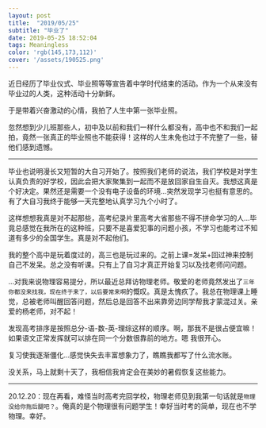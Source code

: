 ```yaml
---
layout: post
title:  "2019/05/25"
subtitle: "毕业了"
date: 2019-05-25 18:52:04
tags: Meaningless
color: 'rgb(145,173,112)'
cover: '/assets/190525.png'
---
```




近日经历了毕业仪式、毕业照等等宣告着中学时代结束的活动。作为一个从来没有毕业过的人类，这种活动十分新鲜。

于是带着兴奋激动的心情，我拍了人生中第一张毕业照。

忽然想到少儿班那些人，初中及以前和我们一样什么都没有，高中也不和我们一起拍，竟然一张真正的毕业照也不能获得！这样的人生未免也过于不完整了一些，替他们感到遗憾。

---



毕业也说明漫长又短暂的大自习开始了。按照我们老师的说法，我们学校是对学生认真负责的好学校，因此会把大家聚集到一起而不是放回家自生自灭。我想这真是个好决定。果然还是需要一个没有电子设备的环境...突然发现学习也挺有意思的。有了大自习我终于能够一天完整地认真学习九个小时了。

这样想想我真是对不起那些，高考纪录片里高考大省那些不得不拼命学习的人...毕竟总感觉在我所在的这种班，只要不是喜爱犯事的问题小孩，不学习也能考过不知道有多少的全国学生。真是对不起他们。

我的整个高中是玩着度过的，高三也是玩过来的。之前上课=发呆+回过神来控制自己不发呆。总之没有听课。只有上了自习才真正开始复习以及找老师问问题。

...对我来说物理容易提分，所以最近总拜访物理老师。敬爱的老师竟然发出了`三年你都没来找我，现在终于来了，以后要常来啊`的慨叹。真是太愧疚了。我总在物理课上睡觉，总被老师叫醒回答问题，然后总是回答不出来靠旁边同学帮我才蒙混过关。亲爱的杨老师，对不起！

发现高考排序是按照总分-语-数-英-理综这样的顺序。啊，那我不是很占便宜嘛！如果语文正常发挥就可以排在同一个分数很靠前的地方。嗯 我很开心。

  

复习使我逐渐僵化...感觉快失去丰富想象力了，瞧瞧我都写了什么流水账。

没关系，马上就剩十天了，我相信我肯定会在美妙的暑假恢复这些能力。

---

20.12.20：现在再看，难怪当时高考完回学校，物理老师见到我第一句话就是`物理没给你拖后腿吧？`。俺真的是个物理很有问题学生！幸好当时考的简单，现在也不学物理。幸好。

